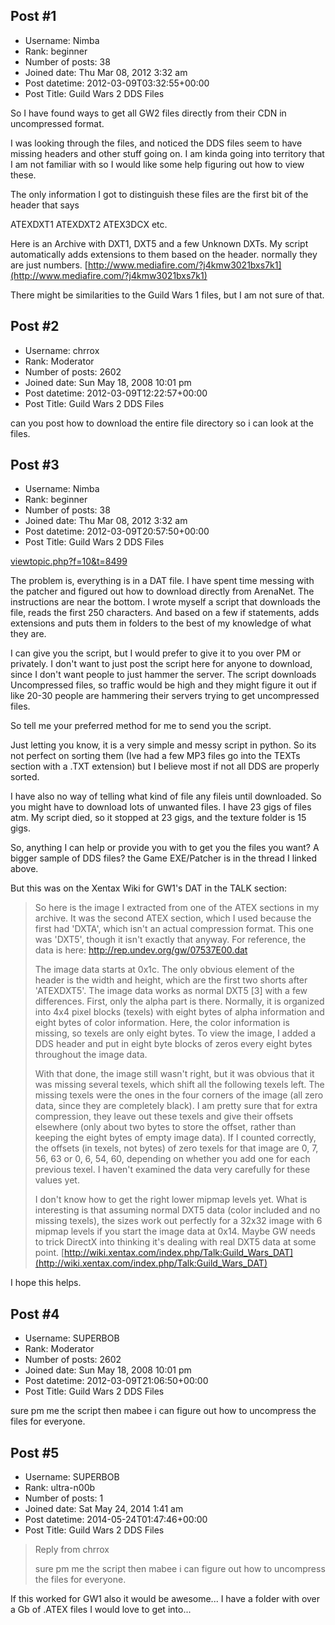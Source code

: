 ## Post #1
- Username: Nimba
- Rank: beginner
- Number of posts: 38
- Joined date: Thu Mar 08, 2012 3:32 am
- Post datetime: 2012-03-09T03:32:55+00:00
- Post Title: Guild Wars 2 DDS Files

So I have found ways to get all GW2 files directly from their CDN in uncompressed format.

I was looking through the files, and noticed the DDS files seem to have missing headers and other stuff going on. I am kinda going into territory that I am not familiar with so I would like some help figuring out how to view these.

The only information I got to distinguish these files are the first bit of the header that says

ATEXDXT1
ATEXDXT2
ATEX3DCX 
etc.

Here is an Archive with DXT1, DXT5 and a few Unknown DXTs. My script automatically adds extensions to them based on the header. normally they are just numbers. 
[http://www.mediafire.com/?j4kmw3021bxs7k1](http://www.mediafire.com/?j4kmw3021bxs7k1)

There might be similarities to the Guild Wars 1 files, but I am not sure of that.
## Post #2
- Username: chrrox
- Rank: Moderator
- Number of posts: 2602
- Joined date: Sun May 18, 2008 10:01 pm
- Post datetime: 2012-03-09T12:22:57+00:00
- Post Title: Guild Wars 2 DDS Files

can you post how to download the entire file directory so i can look at the files.
## Post #3
- Username: Nimba
- Rank: beginner
- Number of posts: 38
- Joined date: Thu Mar 08, 2012 3:32 am
- Post datetime: 2012-03-09T20:57:50+00:00
- Post Title: Guild Wars 2 DDS Files

[viewtopic.php?f=10&t=8499](http://forum.xentax.com/viewtopic.php?f=10&t=8499)

The problem is, everything is in a DAT file. I have spent time messing with the patcher and figured out how to download directly from ArenaNet. The instructions are near the bottom. I wrote myself a script that downloads the file, reads the first 250 characters. And based on a few if statements, adds extensions and puts them in folders to the best of my knowledge of what they are.

I can give you the script, but I would prefer to give it to you over PM or privately. I don't want to just post the script here for anyone to download, since I don't want people to just hammer the server. The script downloads Uncompressed files, so traffic would be high and they might figure it out if like 20-30 people are hammering their servers trying to get uncompressed files.

So tell me your preferred method for me to send you the script.

Just letting you know, it is a very simple and messy script in python. So its not perfect on sorting them (Ive had a few MP3 files go into the TEXTs section with a .TXT extension) but I believe most if not all DDS are properly sorted.

I have also no way of telling what kind of file any fileis until downloaded. So you might have to download lots of unwanted files. I have 23 gigs of files atm. My script died, so it stopped at 23 gigs, and the texture folder is 15 gigs.

So, anything I can help or provide you with to get you the files you want? A bigger sample of DDS files? the Game EXE/Patcher is in the thread I linked above.

But this was on the Xentax Wiki for GW1's DAT in the TALK section:

> So here is the image I extracted from one of the ATEX sections in my archive. It was the second ATEX section, which I used because the first had 'DXTA', which isn't an actual compression format. This one was 'DXT5', though it isn't exactly that anyway. For reference, the data is here: http://rep.undev.org/gw/07537E00.dat
>
> The image data starts at 0x1c. The only obvious element of the header is the width and height, which are the first two shorts after 'ATEXDXT5'. The image data works as normal DXT5 [3] with a few differences. First, only the alpha part is there. Normally, it is organized into 4x4 pixel blocks (texels) with eight bytes of alpha information and eight bytes of color information. Here, the color information is missing, so texels are only eight bytes. To view the image, I added a DDS header and put in eight byte blocks of zeros every eight bytes throughout the image data.
>
> With that done, the image still wasn't right, but it was obvious that it was missing several texels, which shift all the following texels left. The missing texels were the ones in the four corners of the image (all zero data, since they are completely black). I am pretty sure that for extra compression, they leave out these texels and give their offsets elsewhere (only about two bytes to store the offset, rather than keeping the eight bytes of empty image data). If I counted correctly, the offsets (in texels, not bytes) of zero texels for that image are 0, 7, 56, 63 or 0, 6, 54, 60, depending on whether you add one for each previous texel. I haven't examined the data very carefully for these values yet.
>
> I don't know how to get the right lower mipmap levels yet. What is interesting is that assuming normal DXT5 data (color included and no missing texels), the sizes work out perfectly for a 32x32 image with 6 mipmap levels if you start the image data at 0x14. Maybe GW needs to trick DirectX into thinking it's dealing with real DXT5 data at some point.
[http://wiki.xentax.com/index.php/Talk:Guild_Wars_DAT](http://wiki.xentax.com/index.php/Talk:Guild_Wars_DAT)

I hope this helps.
## Post #4
- Username: SUPERBOB
- Rank: Moderator
- Number of posts: 2602
- Joined date: Sun May 18, 2008 10:01 pm
- Post datetime: 2012-03-09T21:06:50+00:00
- Post Title: Guild Wars 2 DDS Files

sure pm me the script then mabee i can figure out how to uncompress the files for everyone.
## Post #5
- Username: SUPERBOB
- Rank: ultra-n00b
- Number of posts: 1
- Joined date: Sat May 24, 2014 1:41 am
- Post datetime: 2014-05-24T01:47:46+00:00
- Post Title: Guild Wars 2 DDS Files

> Reply from chrrox
>
> sure pm me the script then mabee i can figure out how to uncompress the files for everyone.

If this worked for GW1 also it would be awesome... I have a folder with over a Gb of .ATEX files I would love to get into...
